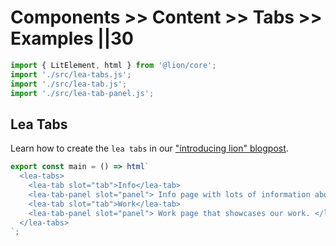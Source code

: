 # Components >> Content >> Tabs >> Examples ||30

```js script
import { LitElement, html } from '@lion/core';
import './src/lea-tabs.js';
import './src/lea-tab.js';
import './src/lea-tab-panel.js';
```

## Lea Tabs

Learn how to create the `lea tabs` in our ["introducing lion" blogpost](./blog/introducing-lion/).

```js preview-story
export const main = () => html`
  <lea-tabs>
    <lea-tab slot="tab">Info</lea-tab>
    <lea-tab-panel slot="panel"> Info page with lots of information about us. </lea-tab-panel>
    <lea-tab slot="tab">Work</lea-tab>
    <lea-tab-panel slot="panel"> Work page that showcases our work. </lea-tab-panel>
  </lea-tabs>
`;
```
